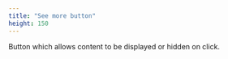 ```yaml
---
title: "See more button"
height: 150
---
```


Button which allows content to be displayed or hidden on click.
